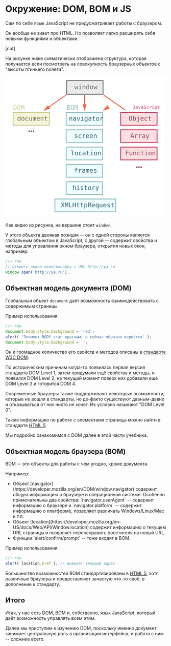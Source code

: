 # Окружение: DOM, BOM и JS

Сам по себе язык JavaScript не предусматривает работы с браузером.

Он вообще не знает про HTML. Но позволяет легко расширять себя новыми функциями и объектами.

[cut]


На рисунке ниже схематически отображена структура, которая получается если посмотреть на совокупность браузерных объектов с "высоты птичьего полёта".

<img src="windowObjects.svg">

Как видно из рисунка, на вершине стоит `window`.

У этого объекта двоякая позиция -- он с одной стороны является глобальным объектом в JavaScript, с другой -- содержит свойства и методы для управления окном браузера, открытия новых окон, например:

```js
//+ run
// открыть новое окно/вкладку с URL http://ya.ru
window.open('http://ya.ru');
```

## Объектная модель документа (DOM)

Глобальный объект `document` даёт возможность взаимодействовать с содержимым страницы.

Пример использования:
```js
//+ run
document.body.style.background = 'red';
alert( 'Элемент BODY стал красным, а сейчас обратно вернётся' );
document.body.style.background = '';
```

Он и громадное количество его свойств и методов описаны в [стандарте W3C DOM](http://www.w3.org/DOM/DOMTR).

По историческим причинам когда-то появилась первая версия стандарта DOM Level 1, затем придумали ещё свойства и методы, и появился DOM Level 2, на текущий момент поверх них добавили ещё DOM Level 3 и готовится DOM 4.

Современные браузеры также поддерживают некоторые возможности, которые не вошли в стандарты, но де-факто существуют давным-давно и отказываться от них никто не хочет. Их условно называют "DOM Level 0".

Также информацию по работе с элементами страницы можно найти в стандарте [HTML 5](http://www.w3.org/TR/html5/Overview.html).

Мы подробно ознакомимся с DOM далее в этой части учебника.

## Объектная модель браузера (BOM)

BOM -- это объекты для работы с чем угодно, кроме документа.

Например:
<ul>
<li>Объект [navigator](https://developer.mozilla.org/en/DOM/window.navigator) содержит общую информацию о браузере и операционной системе. Особенно примечательны два свойства: `navigator.userAgent` -- содержит информацию о браузере и `navigator.platform` -- содержит информацию о платформе, позволяет различать Windows/Linux/Mac и т.п.</li>
<li>Объект [location](https://developer.mozilla.org/en-US/docs/Web/API/Window.location) содержит информацию о текущем URL страницы и позволяет перенаправить посетителя на новый URL.</li>
<li>Функции `alert/confirm/prompt` -- тоже входят в BOM.</li>
</ul>

Пример использования:
```js
//+ run
alert( location.href ); // выведет текущий адрес
```

Большинство возможностей BOM стандартизированы в [HTML 5](http://www.w3.org/TR/html5/Overview.html), хотя различные браузеры и предоставляют зачастую что-то своё, в дополнение к стандарту.

## Итого

Итак, у нас есть DOM, BOM и, собственно, язык JavaScript, который даёт возможность управлять всем этим. 

Далее мы приступим к изучению DOM, поскольку именно документ занимает центральную роль в организации интерфейса, и работа с ним -- сложнее всего.